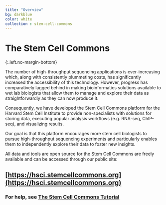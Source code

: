```yaml
---
title: "Overview"
bg: darkblue
color: white
collection : stem-cell-commons
---
```


# The Stem Cell Commons
{:.left.no-margin-bottom}

The number of high-throughput sequencing applications is ever-increasing which, along with consistently plummeting costs, has significantly increased the accessibility of this technology. However, progress has comparatively lagged behind in making bioinformatics solutions available to wet lab biologists that allow them to manage and explore their data as straightforwardly as they can now produce it.

Consequently, we have developed the Stem Cell Commons platform for the Harvard Stem Cell Institute to provide non-specialists with solutions for storing data, executing popular analysis workflows (e.g. RNA-seq, ChIP-seq), and visualizing results. 

Our goal is that this platform encourages more stem cell biologists to pursue high-throughput sequencing experiments and particularly enables them to independently explore their data to foster new insights.

All data and tools are open source for the Stem Cell Commons are freely available and can be accessed through our public site:

## [https://hsci.stemcellcommons.org](https://hsci.stemcellcommons.org)

### For help, see [The Stem Cell Commons Tutorial](tutorial)

